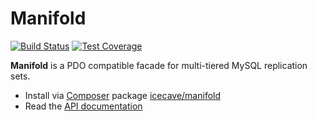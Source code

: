 # Manifold

[![Build Status]](http://travis-ci.org/IcecaveStudios/manifold)
[![Test Coverage]](http://icecave.com.au/manifold/artifacts/tests/coverage)

**Manifold** is a PDO compatible facade for multi-tiered MySQL replication sets.

* Install via [Composer](http://getcomposer.org) package [icecave/manifold](https://packagist.org/packages/icecave/manifold)
* Read the [API documentation](http://icecavestudios.github.io/manifold/artifacts/documentation/api/)

<!-- references -->
[Build Status]: https://raw.github.com/IcecaveStudios/manifold/gh-pages/artifacts/images/icecave/regular/build-status.png
[Test Coverage]: https://raw.github.com/IcecaveStudios/manifold/gh-pages/artifacts/images/icecave/regular/coverage.png
